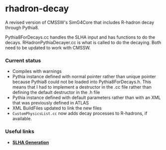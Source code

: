 # rhadron-decay

A revised version of CMSSW's SimG4Core that includes R-hadron decay through Pythia8.

Pythia8ForDecays.cc handles the SLHA input and has functions to do the decays. RHadronPythiaDecayer.cc is what is called to do the decaying. Both need to be updated to work with CMSSW.

### Current status

- Compiles with warnings
- Pythia instance defined with normal pointer rather than unique pointer because Pythia8 could not be loaded into Pythia8ForDecays.h. This means that I had to implement a destructor in the .cc file rather than defining the default destructor in the .h file
- Pythia instance defined with default parameters rather than with an XML that was previously defined in ATLAS
- XML BuildFiles updated to link the new files
- `CustomPhysicsList.cc` now adds decay processes to R-hadrons, if available.

### Useful links

- **[SLHA Generation](https://ballanach.github.io/softsusy/)**